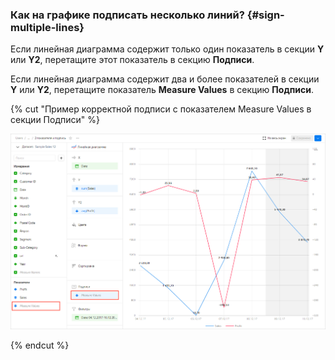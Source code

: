 ### Как на графике подписать несколько линий? {#sign-multiple-lines}

Если линейная диаграмма содержит только один показатель в секции **Y** или **Y2**, перетащите этот показатель в секцию **Подписи**.

Если линейная диаграмма содержит два и более показателей в секции **Y** или **Y2**, перетащите показатель **Measure Values** в секцию **Подписи**.


{% cut "Пример корректной подписи с показателем Measure Values в секции Подписи" %}

![correct](../../../_assets/datalens/qa/sign-multiple-lines-correct.png)

{% endcut %}

